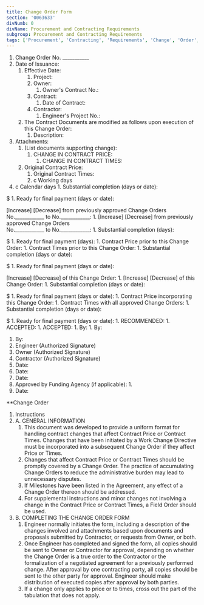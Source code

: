 ```yaml
---
title: Change Order Form
section: '0063633'
divNumb: 0
divName: Procurement and Contracting Requirements
subgroup: Procurement and Contracting Requirements
tags: ['Procurement', 'Contracting', 'Requirements', 'Change', 'Order', 'Form']
---
```



   1. Change Order No. \_\_\_\_\_\_\_\_\_\_\_
   1. Date of Issuance:
      1. Effective Date:
            1. Project:
         1. Owner:
               1. Owner's Contract No.:
         1. Contract:
               1. Date of Contract:
         1. Contractor:
               1. Engineer's Project No.:
      1. The Contract Documents are modified as follows upon execution of this Change Order:
            1. Description:
   1. Attachments:
      1. (List documents supporting change):
            1. CHANGE IN CONTRACT PRICE:
               1. CHANGE IN CONTRACT TIMES:
      1. Original Contract Price:
            1. Original Contract Times:
         1. c Working days
   1. c Calendar days
    1. Substantial completion (days or date):
 
$ 
    1. Ready for final payment (days or date):
 
[Increase] [Decrease] from previously approved Change Orders No.\_\_\_\_\_\_\_\_\_\_\_\_ to No.\_\_\_\_\_\_\_\_\_\_\_\_:
      1. [Increase] [Decrease] from previously approved Change Orders  
No.\_\_\_\_\_\_\_\_\_\_\_\_ to No.\_\_\_\_\_\_\_\_\_\_\_\_:
    1. Substantial completion (days):
 
$ 
    1. Ready for final payment (days):
    1. Contract Price prior to this Change Order:
      1. Contract Times prior to this Change Order:
    1. Substantial completion (days or date):
 
$ 
    1. Ready for final payment (days or date):
 
[Increase] [Decrease] of this Change Order:
      1. [Increase] [Decrease] of this Change Order:
    1. Substantial completion (days or date):
 
$ 
    1. Ready for final payment (days or date):
    1. Contract Price incorporating this Change Order:
      1. Contract Times with all approved Change Orders:
    1. Substantial completion (days or date):
 
$ 
    1. Ready for final payment (days or date):
    1. RECOMMENDED:
      1. ACCEPTED:
            1. ACCEPTED:
         1. By:
         1. By:
   1. By:
   1. Engineer (Authorized Signature)
   1. Owner (Authorized Signature)
   1. Contractor (Authorized Signature)
   1. Date:
   1. Date:
   1. Date:
   1. Approved by Funding Agency (if applicable):
    1. 
   1. Date:

 **Change Order
1. Instructions
1. A. GENERAL INFORMATION
   1. This document was developed to provide a uniform format for handling contract changes that affect Contract Price or Contract Times. Changes that have been initiated by a Work Change Directive must be incorporated into a subsequent Change Order if they affect Price or Times.
   1. Changes that affect Contract Price or Contract Times should be promptly covered by a Change Order. The practice of accumulating Change Orders to reduce the administrative burden may lead to unnecessary disputes.
   1. If Milestones have been listed in the Agreement, any effect of a Change Order thereon should be addressed.
   1. For supplemental instructions and minor changes not involving a change in the Contract Price or Contract Times, a Field Order should be used.
1. B. COMPLETING THE CHANGE ORDER FORM
   1. Engineer normally initiates the form, including a description of the changes involved and attachments based upon documents and proposals submitted by Contractor, or requests from Owner, or both.
   1. Once Engineer has completed and signed the form, all copies should be sent to Owner or Contractor for approval, depending on whether the Change Order is a true order to the Contractor or the formalization of a negotiated agreement for a previously performed change. After approval by one contracting party, all copies should be sent to the other party for approval. Engineer should make distribution of executed copies after approval by both parties.
   1. If a change only applies to price or to times, cross out the part of the tabulation that does not apply.

